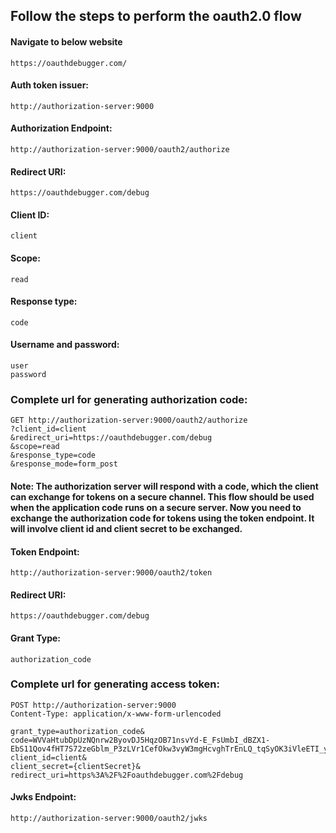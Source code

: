 
## Follow the steps to perform the oauth2.0 flow

#### Navigate to below website
```
https://oauthdebugger.com/
```

#### Auth token issuer:
```
http://authorization-server:9000
```

#### Authorization Endpoint:
```
http://authorization-server:9000/oauth2/authorize
```

#### Redirect URI:
```
https://oauthdebugger.com/debug
```

#### Client ID:
```
client
```

#### Scope:
```
read
```

#### Response type:
```
code
```
#### Username and password:
```
user
password
```

### Complete url for generating authorization code:
```
GET http://authorization-server:9000/oauth2/authorize
?client_id=client
&redirect_uri=https://oauthdebugger.com/debug
&scope=read
&response_type=code
&response_mode=form_post
```

#### Note: The authorization server will respond with a code, which the client can exchange for tokens on a secure channel. This flow should be used when the application code runs on a secure server. Now you need to exchange the authorization code for tokens using the token endpoint. It will involve client id and client secret to be exchanged.

#### Token Endpoint:
```
http://authorization-server:9000/oauth2/token
```
#### Redirect URI:
```
https://oauthdebugger.com/debug
```
#### Grant Type:
```
authorization_code
```
### Complete url for generating access token:
```
POST http://authorization-server:9000
Content-Type: application/x-www-form-urlencoded

grant_type=authorization_code&
code=WVVaHtubDpUzNQnrw2ByovDJ5HqzOB71nsvYd-E_FsUmbI_dBZX1-EbS11Qov4fHT7S72zeGblm_P3zLVr1CefOkw3vyW3mgHcvghTrEnLQ_tqSyOK3iVleETI_yGuXA&
client_id=client&
client_secret={clientSecret}&
redirect_uri=https%3A%2F%2Foauthdebugger.com%2Fdebug
```


#### Jwks Endpoint:
```
http://authorization-server:9000/oauth2/jwks
```
